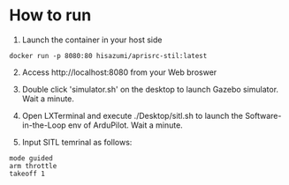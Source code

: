 # How to run

1. Launch the container in your host side
```
docker run -p 8080:80 hisazumi/aprisrc-stil:latest
```

2. Access http://localhost:8080 from your Web broswer

3. Double click 'simulator.sh' on the desktop to launch Gazebo simulator. Wait a minute. 

4. Open LXTerminal and execute ./Desktop/sitl.sh to launch the Software-in-the-Loop env of ArduPilot. Wait a minute.

5. Input SITL temrinal as follows:
```
mode guided
arm throttle
takeoff 1
```


